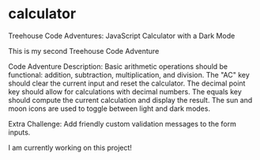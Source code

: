 # calculator
 Treehouse Code Adventures: JavaScript Calculator with a Dark Mode

This is my second Treehouse Code Adventure

Code Adventure Description:
Basic arithmetic operations should be functional: addition, subtraction, multiplication, and division. The "AC" key should clear the current input and reset the calculator. The decimal point key should allow for calculations with decimal numbers. The equals key should compute the current calculation and display the result. The sun and moon icons are used to toggle between light and dark modes.

Extra Challenge: Add friendly custom validation messages to the form inputs.

I am currently working on this project!